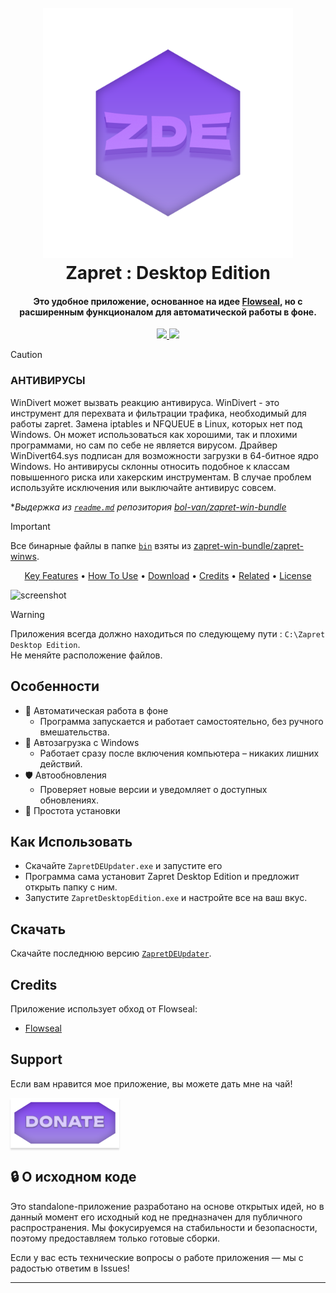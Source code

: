 
<h1 align="center">
  <br>
  <a href="http://www.amitmerchant.com/electron-markdownify"><img src="https://github.com/Scr1ptedTeam/ZapretDesktopEdition/blob/main/Media/ZapretShapeLogo.png?raw=true" alt="Markdownify" width="400"></a>
  <br>
  Zapret : Desktop Edition
  <br>
</h1>

<h4 align="center">Это удобное приложение, основанное на идее <a href="https://github.com/Flowseal/zapret-discord-youtube/tree/main" target="_blank">Flowseal</a>, 
  но с расширенным функционалом для автоматической работы в фоне. </h4>
<p align="center">
  <a href="https://www.paypal.me/AmitMerchant">
      <img src="https://img.shields.io/badge/Download-%E2%98%BC-1EAEDB.svg">
  </a>
  <a href="https://www.paypal.me/AmitMerchant">
    <img src="https://img.shields.io/badge/$-Donate-ff69b4.svg?maxAge=2592000&amp;style=flat">
  </a>
</p>

> [!CAUTION]
>
> ### АНТИВИРУСЫ
> WinDivert может вызвать реакцию антивируса.
> WinDivert - это инструмент для перехвата и фильтрации трафика, необходимый для работы zapret.
> Замена iptables и NFQUEUE в Linux, которых нет под Windows.
> Он может использоваться как хорошими, так и плохими программами, но сам по себе не является вирусом.
> Драйвер WinDivert64.sys подписан для возможности загрузки в 64-битное ядро Windows.
> Но антивирусы склонны относить подобное к классам повышенного риска или хакерским инструментам.
> В случае проблем используйте исключения или выключайте антивирус совсем.
>
> **Выдержка из [`readme.md`](https://github.com/bol-van/zapret-win-bundle/blob/master/readme.md#%D0%B0%D0%BD%D1%82%D0%B8%D0%B2%D0%B8%D1%80%D1%83%D1%81%D1%8B) репозитория [bol-van/zapret-win-bundle](https://github.com/bol-van/zapret-win-bundle)*

> [!IMPORTANT]
> Все бинарные файлы в папке [`bin`](./bin) взяты из [zapret-win-bundle/zapret-winws](https://github.com/bol-van/zapret-win-bundle/tree/master/zapret-winws).

<p align="center">
  <a href="#key-features">Key Features</a> •
  <a href="#how-to-use">How To Use</a> •
  <a href="#download">Download</a> •
  <a href="#credits">Credits</a> •
  <a href="#related">Related</a> •
  <a href="#license">License</a>
</p>

![screenshot](https://github.com/Scr1ptedTeam/ZapretDesktopEdition/blob/main/Media/GifPrevZapret.gif?raw=true)

> [!WARNING]  
> Приложения всегда должно находиться по следующему пути : ```C:\Zapret Desktop Edition```.  
> Не меняйте расположение файлов.

## Особенности

* 🔧 Автоматическая работа в фоне
  - Программа запускается и работает самостоятельно, без ручного вмешательства.
* 🔄 Автозагрузка с Windows
  - Работает сразу после включения компьютера – никаких лишних действий.
* 🛡️ Автообновления
  - Проверяет новые версии и уведомляет о доступных обновлениях.
* 📂 Простота установки

## Как Использовать

* Скачайте ```ZapretDEUpdater.exe``` и запустите его  
* Программа сама установит Zapret Desktop Edition и предложит открыть папку с ним.  
* Запустите ```ZapretDesktopEdition.exe``` и настройте все на ваш вкус.

## Скачать

Скачайте последнюю версию [```ZapretDEUpdater```](https://github.com/amitmerchant1990/electron-markdownify/releases/tag/v1.2.0).

## Credits

Приложение использует обход от Flowseal:

- [Flowseal](https://github.com/Flowseal/zapret-discord-youtube/tree/main)

## Support

Если вам нравится мое приложение, вы можете дать мне на чай!

<a href="https://www.donationalerts.com/r/scr1pted" target="_blank"><img src="https://github.com/Scr1ptedTeam/ZapretDesktopEdition/blob/main/Media/Donate.png?raw=true" alt="На Чай!" style="height: 80px !important;width: 174px !important;box-shadow: 0px 3px 2px 0px rgba(190, 190, 190, 0.5) !important;-webkit-box-shadow: 0px 3px 2px 0px rgba(190, 190, 190, 0.5) !important;" ></a>


## 🔒 О исходном коде

Это standalone-приложение разработано на основе открытых идей, но в данный момент его исходный код не предназначен для публичного распространения. Мы фокусируемся на стабильности и безопасности, поэтому предоставляем только готовые сборки.

Если у вас есть технические вопросы о работе приложения — мы с радостью ответим в Issues!

---


